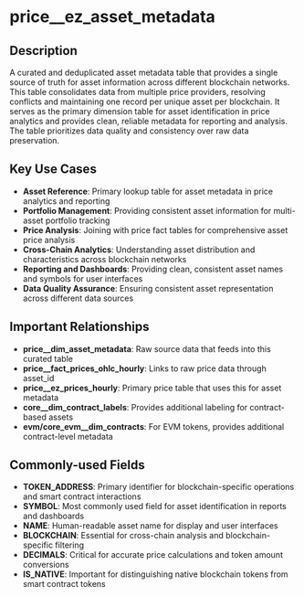 # price__ez_asset_metadata

## Description

A curated and deduplicated asset metadata table that provides a single source of truth for asset information across different blockchain networks. This table consolidates data from multiple price providers, resolving conflicts and maintaining one record per unique asset per blockchain. It serves as the primary dimension table for asset identification in price analytics and provides clean, reliable metadata for reporting and analysis. The table prioritizes data quality and consistency over raw data preservation.

## Key Use Cases

- **Asset Reference**: Primary lookup table for asset metadata in price analytics and reporting
- **Portfolio Management**: Providing consistent asset information for multi-asset portfolio tracking
- **Price Analysis**: Joining with price fact tables for comprehensive asset price analysis
- **Cross-Chain Analytics**: Understanding asset distribution and characteristics across blockchain networks
- **Reporting and Dashboards**: Providing clean, consistent asset names and symbols for user interfaces
- **Data Quality Assurance**: Ensuring consistent asset representation across different data sources

## Important Relationships

- **price__dim_asset_metadata**: Raw source data that feeds into this curated table
- **price__fact_prices_ohlc_hourly**: Links to raw price data through asset_id
- **price__ez_prices_hourly**: Primary price table that uses this for asset metadata
- **core__dim_contract_labels**: Provides additional labeling for contract-based assets
- **evm/core_evm__dim_contracts**: For EVM tokens, provides additional contract-level metadata

## Commonly-used Fields

- **TOKEN_ADDRESS**: Primary identifier for blockchain-specific operations and smart contract interactions
- **SYMBOL**: Most commonly used field for asset identification in reports and dashboards
- **NAME**: Human-readable asset name for display and user interfaces
- **BLOCKCHAIN**: Essential for cross-chain analysis and blockchain-specific filtering
- **DECIMALS**: Critical for accurate price calculations and token amount conversions
- **IS_NATIVE**: Important for distinguishing native blockchain tokens from smart contract tokens 